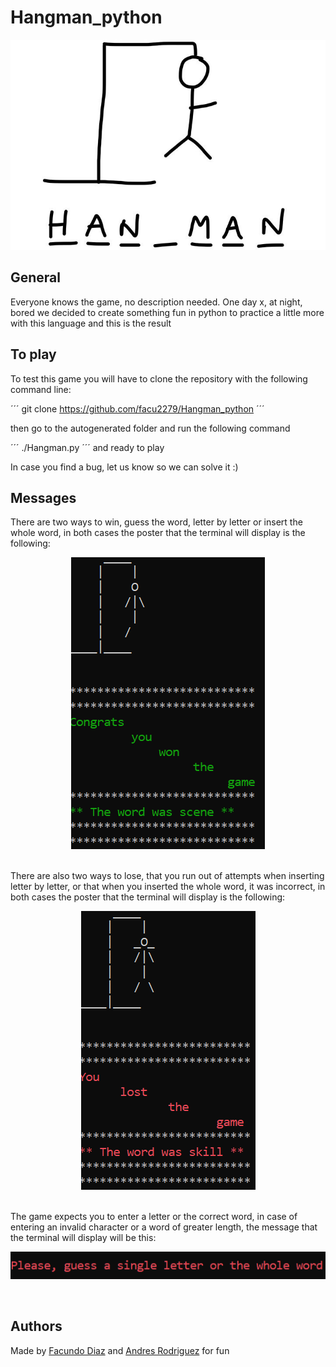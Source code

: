 # Hangman_python
<p align="center"><img src="https://github.com/facu2279/Hangman_python/blob/main/xd.jpg"/></p>

## General
Everyone knows the game, no description needed.
One day x, at night, bored we decided to create something fun in python to practice a little more with this language and this is the result
<br>

## To play
To test this game you will have to clone the repository with the following command line:

´´´
git clone https://github.com/facu2279/Hangman_python
´´´

then go to the autogenerated folder and run the following command

´´´
./Hangman.py
´´´
and ready to play

In case you find a bug, let us know so we can solve it :)

## Messages
There are two ways to win, guess the word, letter by letter or insert the whole word, in both cases the poster that the terminal will display is the following:
<br>
<p align="center"><img src="https://github.com/facu2279/Hangman_python/blob/main/example1.png"/></p>
<br>
There are also two ways to lose, that you run out of attempts when inserting letter by letter, or that when you inserted the whole word, it was incorrect, in both cases the poster that the terminal will display is the following:
<p align="center"><img src="https://github.com/facu2279/Hangman_python/blob/main/example2.png"/></p>
<br>
The game expects you to enter a letter or the correct word, in case of entering an invalid character or a word of greater length, the message that the terminal will display will be this:
<br>
<p align="center"><img src="https://github.com/facu2279/Hangman_python/blob/main/error.png"/></p>
<br>

## Authors

Made by [Facundo Diaz](https://github.com/facu2279) and [Andres Rodriguez](https://github.com/andresqwe) for fun